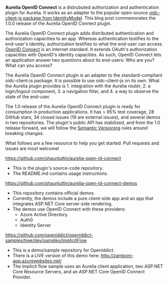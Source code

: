 
**Aurelia OpenID Connect** is a distrubuted authorization and authentication plugin for Aurelia. It works as an adapter to the popular open-source [oidc-client-js package from IdentityModel][oidc-client-js]. This blog post commemorates the 1.0.0 release of the Aurelia OpenID Connect plugin. 

The Aurelia OpenID Connect plugin adds distributed authentication and authorization capacities to an app. Whereas authentication testifies to the end-user's identity, authorization testifies to what the end-user can access. [OpenID Connect][open-id-connect] is an internet standard. It extends OAuth's authorization capacities with OpenID's identity capacities. As such, OpenID Connect lets an application answer two questions about its end-users: Who are you? What can you access?

The Aurelia OpenID Connect plugin is an adapter to the standard-compliant oidc-client-js package. It is possible to use oidc-client-js on its own. What the Aurelia plugin provides is 1. integration with the Aurelia router, 2. a login/logout component, 3. a navigation filter, and 4. a way to observe the state of the end-user.

The 1.0 release of the Aurelia OpenID Connect plugin is ready for consumption in production applications. It has > 95% test coverage, 28 GitHub stars, 34 closed issues (19 are external issues), and several demos in two repositories. The plugin's public API has stabilized, and from the 1.0 release forward, we will follow the [Semantic Versioning][semver] rules around breaking changes. 

What follows are a few resource to help you get started. Pull requests and issues are most welcome! 

https://github.com/shaunluttin/aurelia-open-id-connect

* This is the plugin's source-code repository. 
* The README.md contains usage instructions. 

https://github.com/shaunluttin/aurelia-open-id-connect-demos 

* This repository contains official demos. 
* Currently, the demos include a pure client-side app and an app that integrates ASP.NET Core server-side rendering. 
* The demos use OpenID Connect with these providers: 
  * Azure Active Directory. 
  * Auth0
  * Identity Server

https://github.com/openiddict/openiddict-samples/tree/dev/samples/ImplicitFlow 

* This is a demo/sample repository for OpenIddict. 
* There is a LIVE version of this demo here: http://zamboni-app.azurewebsites.net/ 
* The implicit flow sample uses an Aurelia client application, two ASP.NET Core Resource Servers, and an ASP.NET Core OpenID Connect Provider. 

[oidc-client-js]: https://github.com/IdentityModel/oidc-client-js

[open-id-connect]: http://openid.net/connect/

[semver]: https://semver.org/
